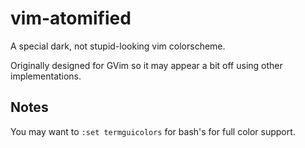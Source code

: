 # vim-atomified
A special dark, not stupid-looking vim colorscheme.

Originally designed for GVim so it may appear a bit off using other implementations.

## Notes
You may want to `:set termguicolors` for bash's for full color support.
